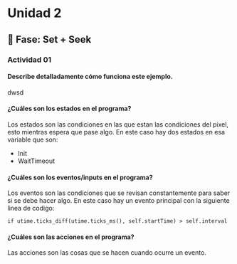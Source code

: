 # Unidad 2

## 🔎 Fase: Set + Seek

###  Actividad 01  

#### Describe detalladamente cómo funciona este ejemplo.  

dwsd

#### ¿Cuáles son los estados en el programa?

Los estados son las condiciones en las que estan las condiciones del pixel, esto mientras espera que pase algo. En este caso hay dos estados en esa variable que son: 
- Init
- WaitTimeout



#### ¿Cuáles son los eventos/inputs en el programa?

Los eventos son las condiciones que se revisan constantemente para saber si se debe hacer algo. En este caso hay un evento principal con la siguiente linea de codigo:
 ```
if utime.ticks_diff(utime.ticks_ms(), self.startTime) > self.interval
 ```
#### ¿Cuáles son las acciones en el programa?

Las acciones son las cosas que se hacen cuando ocurre un evento.


